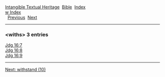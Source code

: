 [Intangible Textual Heritage](../../index)  [Bible](../index) 
[Index](index)   
[w Index](_w_)  
  [Previous](c12528)  [Next](c12530) 

------------------------------------------------------------------------

### &lt;withs&gt; 3 entries

[Jdg 16:7](../kjv/jdg016.htm#007)  
[Jdg 16:8](../kjv/jdg016.htm#008)  
[Jdg 16:9](../kjv/jdg016.htm#009)  

------------------------------------------------------------------------

[Next: withstand (10)](c12530)
